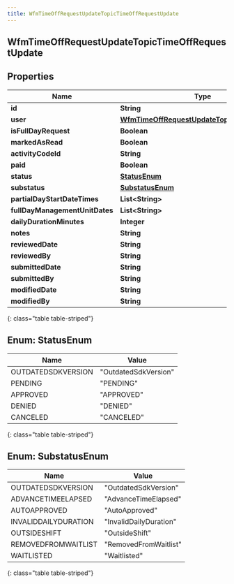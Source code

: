 ```yaml
---
title: WfmTimeOffRequestUpdateTopicTimeOffRequestUpdate
---
```


## WfmTimeOffRequestUpdateTopicTimeOffRequestUpdate

## Properties

| Name                           | Type                                                                                                               | Description | Notes      |
| ------------------------------ | ------------------------------------------------------------------------------------------------------------------ | ----------- | ---------- |
| **id**                         | <!----><!---->**String**<!---->                                                                                    |             | [optional] |
| **user**                       | <!----><!---->[**WfmTimeOffRequestUpdateTopicUserReference**](WfmTimeOffRequestUpdateTopicUserReference.md)<!----> |             | [optional] |
| **isFullDayRequest**           | <!----><!---->**Boolean**<!---->                                                                                   |             | [optional] |
| **markedAsRead**               | <!----><!---->**Boolean**<!---->                                                                                   |             | [optional] |
| **activityCodeId**             | <!----><!---->**String**<!---->                                                                                    |             | [optional] |
| **paid**                       | <!----><!---->**Boolean**<!---->                                                                                   |             | [optional] |
| **status**                     | [**StatusEnum**](#StatusEnum)<!---->                                                                               |             | [optional] |
| **substatus**                  | [**SubstatusEnum**](#SubstatusEnum)<!---->                                                                         |             | [optional] |
| **partialDayStartDateTimes**   | <!----><!---->**List&lt;String&gt;**<!---->                                                                        |             | [optional] |
| **fullDayManagementUnitDates** | <!----><!---->**List&lt;String&gt;**<!---->                                                                        |             | [optional] |
| **dailyDurationMinutes**       | <!----><!---->**Integer**<!---->                                                                                   |             | [optional] |
| **notes**                      | <!----><!---->**String**<!---->                                                                                    |             | [optional] |
| **reviewedDate**               | <!----><!---->**String**<!---->                                                                                    |             | [optional] |
| **reviewedBy**                 | <!----><!---->**String**<!---->                                                                                    |             | [optional] |
| **submittedDate**              | <!----><!---->**String**<!---->                                                                                    |             | [optional] |
| **submittedBy**                | <!----><!---->**String**<!---->                                                                                    |             | [optional] |
| **modifiedDate**               | <!----><!---->**String**<!---->                                                                                    |             | [optional] |
| **modifiedBy**                 | <!----><!---->**String**<!---->                                                                                    |             | [optional] |

{: class="table table-striped"}

<a name="StatusEnum"></a>

## Enum: StatusEnum

| Name               | Value                          |
| ------------------ | ------------------------------ |
| OUTDATEDSDKVERSION | &quot;OutdatedSdkVersion&quot; |
| PENDING            | &quot;PENDING&quot;            |
| APPROVED           | &quot;APPROVED&quot;           |
| DENIED             | &quot;DENIED&quot;             |
| CANCELED           | &quot;CANCELED&quot;           |

{: class="table table-striped"}

<a name="SubstatusEnum"></a>

## Enum: SubstatusEnum

| Name                 | Value                            |
| -------------------- | -------------------------------- |
| OUTDATEDSDKVERSION   | &quot;OutdatedSdkVersion&quot;   |
| ADVANCETIMEELAPSED   | &quot;AdvanceTimeElapsed&quot;   |
| AUTOAPPROVED         | &quot;AutoApproved&quot;         |
| INVALIDDAILYDURATION | &quot;InvalidDailyDuration&quot; |
| OUTSIDESHIFT         | &quot;OutsideShift&quot;         |
| REMOVEDFROMWAITLIST  | &quot;RemovedFromWaitlist&quot;  |
| WAITLISTED           | &quot;Waitlisted&quot;           |

{: class="table table-striped"}
